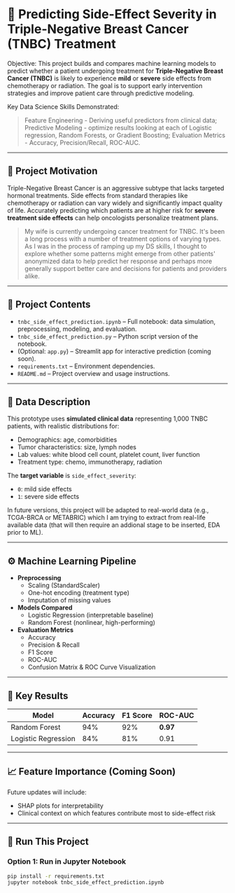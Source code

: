 # 🧪 Predicting Side-Effect Severity in Triple-Negative Breast Cancer (TNBC) Treatment

Objective: This project builds and compares machine learning models to predict whether a patient undergoing treatment for **Triple-Negative Breast Cancer (TNBC)** is likely to experience **mild** or **severe** side effects from chemotherapy or radiation. The goal is to support early intervention strategies and improve patient care through predictive modeling.

Key Data Science Skills Demonstrated:
  > Feature Engineering - Deriving useful predictors from clinical data;
    Predictive Modeling - optimize results looking at each of Logistic regression, Random Forests, or Gradient Boosting;
    Evaluation Metrics - Accuracy, Precision/Recall, ROC-AUC.


---

## 📌 Project Motivation

Triple-Negative Breast Cancer is an aggressive subtype that lacks targeted hormonal treatments. Side effects from standard therapies like chemotherapy or radiation can vary widely and significantly impact quality of life. Accurately predicting which patients are at higher risk for **severe treatment side effects** can help oncologists personalize treatment plans.

> My wife is currently undergoing cancer treatment for TNBC. It's been a long process with a number of treatment options of varying types. As I was in the process of ramping up my DS skills, I thought to explore whether some patterns might emerge from other patients' anonymized data to help predict her response and perhaps more generally support better care and decisions for patients and providers alike.

---

## 📁 Project Contents

- `tnbc_side_effect_prediction.ipynb` – Full notebook: data simulation, preprocessing, modeling, and evaluation.
- `tnbc_side_effect_prediction.py` – Python script version of the notebook.
- (Optional: `app.py`) – Streamlit app for interactive prediction (coming soon).
- `requirements.txt` – Environment dependencies.
- `README.md` – Project overview and usage instructions.

---

## 🔬 Data Description

This prototype uses **simulated clinical data** representing 1,000 TNBC patients, with realistic distributions for:
- Demographics: age, comorbidities
- Tumor characteristics: size, lymph nodes
- Lab values: white blood cell count, platelet count, liver function
- Treatment type: chemo, immunotherapy, radiation

The **target variable** is `side_effect_severity`:
- `0`: mild side effects
- `1`: severe side effects

In future versions, this project will be adapted to real-world data (e.g., TCGA-BRCA or METABRIC) which I am trying to extract from real-life available data (that will then require an addional stage to be inserted, EDA prior to ML).

---

## ⚙️ Machine Learning Pipeline

- **Preprocessing**
  - Scaling (StandardScaler)
  - One-hot encoding (treatment type)
  - Imputation of missing values
- **Models Compared**
  - Logistic Regression (interpretable baseline)
  - Random Forest (nonlinear, high-performing)
- **Evaluation Metrics**
  - Accuracy
  - Precision & Recall
  - F1 Score
  - ROC-AUC
  - Confusion Matrix & ROC Curve Visualization

---

## 🧠 Key Results

| Model              | Accuracy | F1 Score | ROC-AUC |
|-------------------|----------|----------|---------|
| Random Forest      | 94%      | 92%      | **0.97** |
| Logistic Regression| 84%      | 81%      | 0.91     |

---

## 📈 Feature Importance (Coming Soon)

Future updates will include:
- SHAP plots for interpretability
- Clinical context on which features contribute most to side-effect risk

---

## 🚀 Run This Project

### Option 1: Run in Jupyter Notebook
```bash
pip install -r requirements.txt
jupyter notebook tnbc_side_effect_prediction.ipynb
